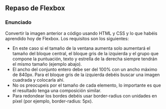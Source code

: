 ## Repaso de Flexbox

### Enunciado

Convertir la imagen anterior a código usando HTML y CSS y lo que habéis aprendido hoy de Flexbox. Los requisitos son los siguientes:

- En este caso si el tamaño de la ventana aumenta solo aumentará el tamaño del bloque central, el bloque gris de la izquierda y el grupo que compone la puntuación, texto y estrella de la derecha siempre tendrán el mismo tamaño (ejemplo abajo).
- El ancho del conjunto entero debe ser del 100% con un ancho máximo de 840px. Para el bloque gris de la izquierda debéis buscar una imagen cuadrada y colocarla ahí.
- No os preocupeis por el tamaño de cada elemento, lo importante es que el resultado tenga una composición similar.
- Para redondear los bordes debéis usar border-radius con unidades en píxel (por ejemplo, border-radius: 5px).
